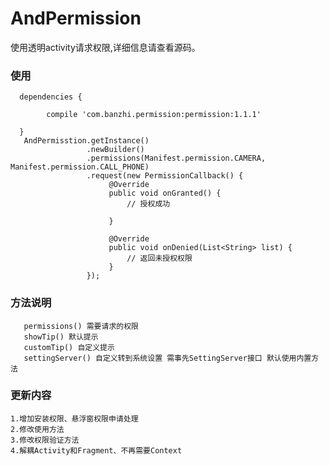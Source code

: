 # AndPermission

  使用透明activity请求权限,详细信息请查看源码。
  
### 使用

      dependencies {
       
            compile 'com.banzhi.permission:permission:1.1.1'
        
      }
       AndPermisstion.getInstance()
                     .newBuilder()
                     .permissions(Manifest.permission.CAMERA, Manifest.permission.CALL_PHONE)
                     .request(new PermissionCallback() {
                          @Override
                          public void onGranted() {
                              // 授权成功
                  
                          }
   
                          @Override
                          public void onDenied(List<String> list) {
                              // 返回未授权权限
                          }
                     });            
                        
                   
                   
### 方法说明
              
       permissions() 需要请求的权限
       showTip() 默认提示
       customTip() 自定义提示
       settingServer() 自定义转到系统设置 需事先SettingServer接口 默认使用内置方法

### 更新内容
    1.增加安装权限、悬浮窗权限申请处理
    2.修改使用方法
    3.修改权限验证方法
    4.解耦Activity和Fragment、不再需要Context
                   